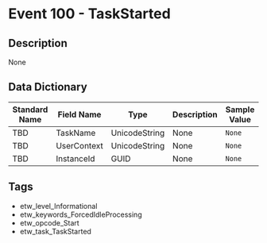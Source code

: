 # Event 100 - TaskStarted

## Description
None

## Data Dictionary
|Standard Name|Field Name|Type|Description|Sample Value|
|---|---|---|---|---|
|TBD|TaskName|UnicodeString|None|`None`|
|TBD|UserContext|UnicodeString|None|`None`|
|TBD|InstanceId|GUID|None|`None`|

## Tags
* etw_level_Informational
* etw_keywords_ForcedIdleProcessing
* etw_opcode_Start
* etw_task_TaskStarted